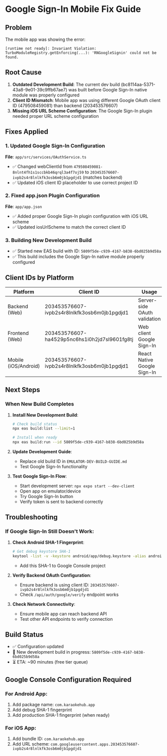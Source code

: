 # Google Sign-In Mobile Fix Guide

## Problem
The mobile app was showing the error: 
```
[runtime not ready]: Invariant Violation: TurboModuleRegistry.getEnforcing(...): 'RNGoogleSignin' could not be found.
```

## Root Cause
1. **Outdated Development Build**: The current dev build (bc8114aa-5371-43a8-9e01-39c9ffb67ae7) was built before Google Sign-In native module was properly configured
2. **Client ID Mismatch**: Mobile app was using different Google OAuth client ID (479508459081) than backend (203453576607)
3. **Missing iOS URL Scheme Configuration**: The Google Sign-In plugin needed proper URL scheme configuration

## Fixes Applied

### 1. Updated Google Sign-In Configuration
**File**: `app/src/services/OAuthService.ts`
- ✅ Changed webClientId from `479508459081-8nlnt4fh1s1sccbkb46qrql3a4f7oj59` to `203453576607-ivpb2s4r8lnlkfk3osb6m0jb1pgdjd1` (matches backend)
- ✅ Updated iOS client ID placeholder to use correct project ID

### 2. Fixed app.json Plugin Configuration  
**File**: `app/app.json`
- ✅ Added proper Google Sign-In plugin configuration with iOS URL scheme
- ✅ Updated iosUrlScheme to match the correct client ID

### 3. Building New Development Build
- ✅ Started new EAS build with ID: `5809f5de-c939-4167-b838-6bd025b9d58a`
- ✅ This build includes the Google Sign-In native module properly configured

## Client IDs by Platform

| Platform | Client ID | Usage |
|----------|-----------|-------|
| Backend (Web) | 203453576607-ivpb2s4r8lnlkfk3osb6m0jb1pgdjd1 | Server-side OAuth validation |
| Frontend (Web) | 203453576607-ha4529p5nc6hs1i0h2jd7sl9601fg8tj | Web client Google Sign-In |
| Mobile (iOS/Android) | 203453576607-ivpb2s4r8lnlkfk3osb6m0jb1pgdjd1 | React Native Google Sign-In |

## Next Steps

### When New Build Completes
1. **Install New Development Build**:
   ```bash
   # Check build status
   npx eas build:list --limit=1
   
   # Install when ready
   npx eas build:run --id 5809f5de-c939-4167-b838-6bd025b9d58a
   ```

2. **Update Development Guide**:
   - Replace old build ID in `EMULATOR-DEV-BUILD-GUIDE.md`
   - Test Google Sign-In functionality

3. **Test Google Sign-In Flow**:
   - Start development server: `npx expo start --dev-client`
   - Open app on emulator/device
   - Try Google Sign-In button
   - Verify token is sent to backend correctly

## Troubleshooting

### If Google Sign-In Still Doesn't Work:

1. **Check Android SHA-1 Fingerprint**:
   ```bash
   # Get debug keystore SHA-1
   keytool -list -v -keystore android/app/debug.keystore -alias androiddebugkey -storepass android -keypass android
   ```
   - Add this SHA-1 to Google Console project

2. **Verify Backend OAuth Configuration**:
   - Ensure backend is using client ID: `203453576607-ivpb2s4r8lnlkfk3osb6m0jb1pgdjd1`
   - Check `/api/auth/google/verify` endpoint works

3. **Check Network Connectivity**:
   - Ensure mobile app can reach backend API
   - Test other API endpoints to verify connection

## Build Status
- ✅ Configuration updated
- 🔄 New development build in progress: `5809f5de-c939-4167-b838-6bd025b9d58a`
- ⏳ ETA: ~90 minutes (free tier queue)

## Google Console Configuration Required

### For Android App:
1. Add package name: `com.karaokehub.app`
2. Add debug SHA-1 fingerprint
3. Add production SHA-1 fingerprint (when ready)

### For iOS App:
1. Add bundle ID: `com.karaokehub.app`
2. Add URL scheme: `com.googleusercontent.apps.203453576607-ivpb2s4r8lnlkfk3osb6m0jb1pgdjd1`